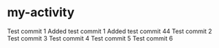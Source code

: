 # my-activity
Test commit 1
Added test commit 1
Added test commit 44
Test commit 2
Test commit 3
Test commit 4
Test commit 5
Test commit 6
